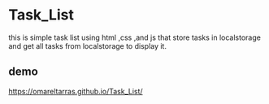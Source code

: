 # Task_List
this is simple task list using html ,css ,and js that store tasks in localstorage and get all tasks from localstorage to display it. 
## demo
https://omareltarras.github.io/Task_List/
